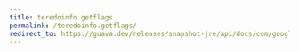 ```yaml
---
title: teredoinfo.getflags
permalink: /teredoinfo.getflags/
redirect_to: https://guava.dev/releases/snapshot-jre/api/docs/com/google/common/net/InetAddresses.TeredoInfo.html#getFlags--
---
```

